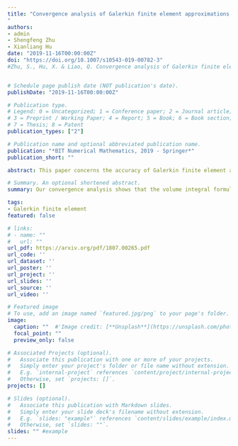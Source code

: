 ```yaml
---
title: "Convergence analysis of Galerkin finite element approximations to shape gradients in eigenvalue optimization.
"
authors:
- admin
- Shengfeng Zhu
- Xianliang Hu
date: "2019-11-16T00:00:00Z"
doi: "https://doi.org/10.1007/s10543-019-00782-3"
#Zhu, S., Hu, X. & Liao, Q. Convergence analysis of Galerkin finite element approximations to shape gradients in eigenvalue optimization. Bit Numer Math (2019). 


# Schedule page publish date (NOT publication's date).
publishDate: "2019-11-16T00:00:00Z"

# Publication type.
# Legend: 0 = Uncategorized; 1 = Conference paper; 2 = Journal article;
# 3 = Preprint / Working Paper; 4 = Report; 5 = Book; 6 = Book section;
# 7 = Thesis; 8 = Patent
publication_types: ["2"]

# Publication name and optional abbreviated publication name.
publication: "*BIT Numerical Mathematics, 2019 - Springer*"
publication_short: ""

abstract: This paper concerns the accuracy of Galerkin finite element approximations to two types of shape gradients for eigenvalue optimization. Under certain regularity assumptions on domains, a priori error estimates are obtained for the two approximate shape gradients. Our convergence analysis shows that the volume integral formula converges faster and offers higher accuracy than the boundary integral formula. Numerical experiments validate the theoretical results for the problem with a pure Dirichlet boundary condition. For the problem with a pure Neumann boundary condition, the boundary formulation numerically converges as fast as the distributed type.

# Summary. An optional shortened abstract.
summary: Our convergence analysis shows that the volume integral formula converges faster and offers higher accuracy than the boundary integral formula.

tags:
- Galerkin finite element
featured: false

# links:
# - name: ""
#   url: ""
url_pdf: https://arxiv.org/pdf/1807.00265.pdf
url_code: ''
url_dataset: ''
url_poster: ''
url_project: ''
url_slides: ''
url_source: ''
url_video: ''

# Featured image
# To use, add an image named `featured.jpg/png` to your page's folder. 
image:
  caption: ""  #'Image credit: [**Unsplash**](https://unsplash.com/photos/jdD8gXaTZsc)'
  focal_point: "" 
  preview_only: false

# Associated Projects (optional).
#   Associate this publication with one or more of your projects.
#   Simply enter your project's folder or file name without extension.
#   E.g. `internal-project` references `content/project/internal-project/index.md`.
#   Otherwise, set `projects: []`.
projects: []

# Slides (optional).
#   Associate this publication with Markdown slides.
#   Simply enter your slide deck's filename without extension.
#   E.g. `slides: "example"` references `content/slides/example/index.md`.
#   Otherwise, set `slides: ""`.
slides: "" #example
---
```


<!-- {{% alert note %}}
Click the *Cite* button above to demo the feature to enable visitors to import publication metadata into their reference management software.
{{% /alert %}} -->

<!-- {{% alert note %}}
Click the *Slides* button above to demo Academic's Markdown slides feature.
{{% /alert %}}

Supplementary notes can be added here, including [code and math](https://sourcethemes.com/academic/docs/writing-markdown-latex/). -->
